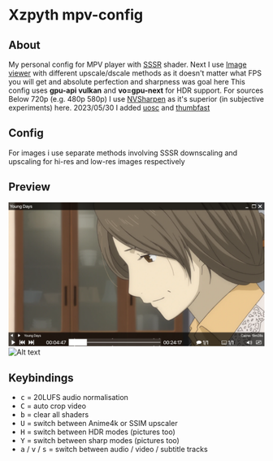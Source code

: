 # Xzpyth mpv-config
## About
My personal config for MPV player with [SSSR](https://gist.github.com/igv/2364ffa6e81540f29cb7ab4c9bc05b6b) shader. Next I use [Image viewer](https://github.com/occivink/mpv-image-viewer) with different upscale/dscale methods as it doesn't matter what FPS you will get and absolute perfection and sharpness was goal here
This config uses **gpu-api vulkan** and **vo=gpu-next** for HDR support. For sources Below 720p (e.g. 480p 580p) I use [NVSharpen](https://gist.github.com/agyild/7e8951915b2bf24526a9343d951db214) as it's superior (in subjective experiments) here. 2023/05/30 I added [uosc](https://github.com/tomasklaen/uosc) and [thumbfast](https://github.com/po5/thumbfast)
## Config
For images i use separate methods involving SSSR downscaling and upscaling for hi-res and low-res images respectively
## Preview
![Alt text](preview2022-10-1.webp?raw=true "Screenshot of GUI")
![Alt text](comparison-01.webp?raw=true "Downscalers comparison")
## Keybindings
- <kbd>c</kbd> = 20LUFS audio normalisation
- <kbd>C</kbd> = auto crop video
- <kbd>b</kbd> = clear all shaders
- <kbd>U</kbd> = switch between Anime4k or SSIM upscaler
- <kbd>H</kbd> = switch between HDR modes (pictures too)
- <kbd>Y</kbd> = switch between sharp modes (pictures too)
- <kbd>a</kbd> / <kbd>v</kbd> / <kbd>s</kbd> = switch between audio / video / subtitle tracks

